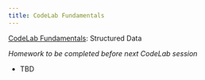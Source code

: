 ```yaml
---
title: CodeLab Fundamentals
---
```


[CodeLab Fundamentals](https://github.com/scholarslab/CodeLab/tree/master/Week03): Structured Data

*Homework to be completed before next CodeLab session*

* TBD
